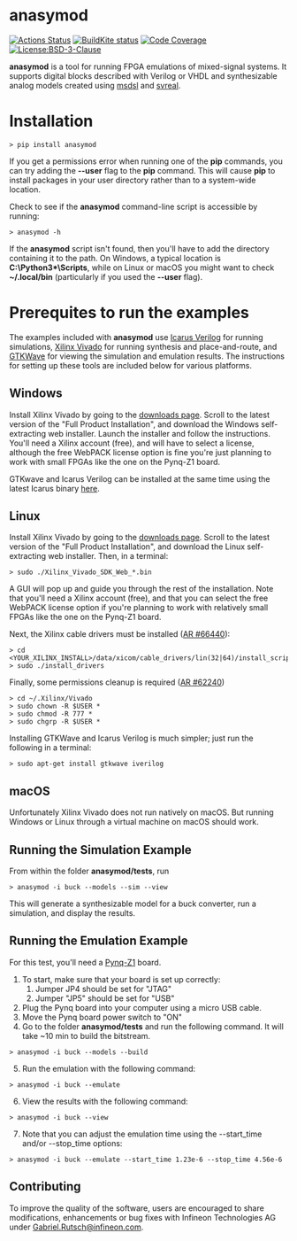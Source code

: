 # anasymod
[![Actions Status](https://github.com/sgherbst/anasymod/workflows/Regression/badge.svg)](https://github.com/sgherbst/anasymod/actions)
[![BuildKite status](https://badge.buildkite.com/7f10348afca3b631bbbb2175919b9039101c2a5e55c3371460.svg?branch=master)](https://buildkite.com/stanford-aha/anasymod)
[![Code Coverage](https://codecov.io/gh/sgherbst/anasymod/branch/master/graph/badge.svg)](https://codecov.io/gh/sgherbst/anasymod)
[![License:BSD-3-Clause](https://img.shields.io/badge/License-BSD%203--Clause-blue.svg)](https://opensource.org/licenses/BSD-3-Clause)

**anasymod** is a tool for running FPGA emulations of mixed-signal systems.  It supports digital blocks described with Verilog or VHDL and synthesizable analog models created using [msdsl](https://github.com/sgherbst/msdsl) and [svreal](https://github.com/sgherbst/svreal).

# Installation

```shell
> pip install anasymod
```

If you get a permissions error when running one of the **pip** commands, you can try adding the **--user** flag to the **pip** command.  This will cause **pip** to install packages in your user directory rather than to a system-wide location.

Check to see if the **anasymod** command-line script is accessible by running:
```shell
> anasymod -h
```

If the **anasymod** script isn't found, then you'll have to add the directory containing it to the path.  On Windows, a typical location is **C:\\Python3\*\\Scripts**, while on Linux or macOS you might want to check **~/.local/bin** (particularly if you used the **--user** flag).

# Prerequites to run the examples

The examples included with **anasymod** use [Icarus Verilog](http://iverilog.icarus.com) for running simulations, [Xilinx Vivado](https://www.xilinx.com/products/design-tools/vivado.html) for running synthesis and place-and-route, and [GTKWave](http://gtkwave.sourceforge.net) for viewing the simulation and emulation results.  The instructions for setting up these tools are included below for various platforms.

## Windows

Install Xilinx Vivado by going to the [downloads page](https://www.xilinx.com/support/download.html).  Scroll to the latest version of the "Full Product Installation", and download the Windows self-extracting web installer.  Launch the installer and follow the instructions.  You'll need a Xilinx account (free), and will have to select a license, although the free WebPACK license option is fine you're just planning to work with small FPGAs like the one on the Pynq-Z1 board.

GTKwave and Icarus Verilog can be installed at the same time using the latest Icarus binary [here](http://bleyer.org/icarus/).

## Linux

Install Xilinx Vivado by going to the [downloads page](https://www.xilinx.com/support/download.html).  Scroll to the latest version of the "Full Product Installation", and download the Linux self-extracting web installer.  Then, in a terminal:

```shell
> sudo ./Xilinx_Vivado_SDK_Web_*.bin
```

A GUI will pop up and guide you through the rest of the installation.  Note that you'll need a Xilinx account (free), and that you can select the free WebPACK license option if you're planning to work with relatively small FPGAs like the one on the Pynq-Z1 board.

Next, the Xilinx cable drivers must be installed ([AR #66440](https://www.xilinx.com/support/answers/66440.html)):
```shell
> cd <YOUR_XILINX_INSTALL>/data/xicom/cable_drivers/lin(32|64)/install_script/install_drivers
> sudo ./install_drivers
```

Finally, some permissions cleanup is required ([AR #62240](https://www.xilinx.com/support/answers/62240.html))

```shell
> cd ~/.Xilinx/Vivado
> sudo chown -R $USER *
> sudo chmod -R 777 *
> sudo chgrp -R $USER *
```

Installing GTKWave and Icarus Verilog is much simpler; just run the following in a terminal:
```shell
> sudo apt-get install gtkwave iverilog
```

## macOS

Unfortunately Xilinx Vivado does not run natively on macOS.  But running Windows or Linux through a virtual machine on macOS should work.

## Running the Simulation Example

From within the folder **anasymod/tests**, run

```shell
> anasymod -i buck --models --sim --view
```

This will generate a synthesizable model for a buck converter, run a simulation, and display the results.

## Running the Emulation Example

For this test, you'll need a [Pynq-Z1](https://store.digilentinc.com/pynq-z1-python-productivity-for-zynq-7000-arm-fpga-soc/) board.

1. To start, make sure that your board is set up correctly:
    1. Jumper JP4 should be set for "JTAG"
    2. Jumper "JP5" should be set for "USB"
2. Plug the Pynq board into your computer using a micro USB cable.
3. Move the Pynq board power switch to "ON"
4. Go to the folder **anasymod/tests** and run the following command.  It will take ~10 min to build the bitstream.
```shell
> anasymod -i buck --models --build
```
5. Run the emulation with the following command:
```shell
> anasymod -i buck --emulate
```
6. View the results with the following command:
```shell
> anasymod -i buck --view
```
7. Note that you can adjust the emulation time using the --start_time and/or --stop_time options:
```shell
> anasymod -i buck --emulate --start_time 1.23e-6 --stop_time 4.56e-6
```

## Contributing

To improve the quality of the software, users are encouraged to share modifications, enhancements or bug fixes with Infineon Technologies AG under Gabriel.Rutsch@infineon.com.
